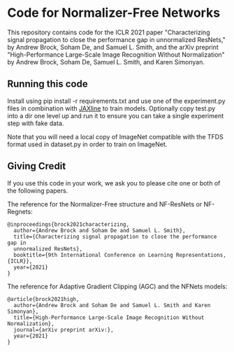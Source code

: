 # Code for Normalizer-Free Networks
This repository contains code for the ICLR 2021 paper
"Characterizing signal propagation to close the performance gap in unnormalized
ResNets," by Andrew Brock, Soham De, and Samuel L. Smith, and the arXiv preprint
"High-Performance Large-Scale Image Recognition Without Normalization" by
Andrew Brock, Soham De, Samuel L. Smith, and Karen Simonyan.


## Running this code
Install using pip install -r requirements.txt and use one of the experiment.py
files in combination with [JAXline](https://github.com/deepmind/jaxline) to
train models. Optionally copy test.py into
a dir one level up and run it to ensure you can take a single experiment step
with fake data.

Note that you will need a local copy of ImageNet compatible with the TFDS format
used in dataset.py in order to train on ImageNet.

## Giving Credit

If you use this code in your work, we ask you to please cite one or both of the
following papers.

The reference for the Normalizer-Free structure and NF-ResNets or NF-Regnets:

```
@inproceedings{brock2021characterizing,
  author={Andrew Brock and Soham De and Samuel L. Smith},
  title={Characterizing signal propagation to close the performance gap in
  unnormalized ResNets},
  booktitle={9th International Conference on Learning Representations, {ICLR}},
  year={2021}
}
```

The reference for Adaptive Gradient Clipping (AGC) and the NFNets models:

```
@article{brock2021high,
  author={Andrew Brock and Soham De and Samuel L. Smith and Karen Simonyan},
  title={High-Performance Large-Scale Image Recognition Without Normalization},
  journal={arXiv preprint arXiv:},
  year={2021}
}
```

